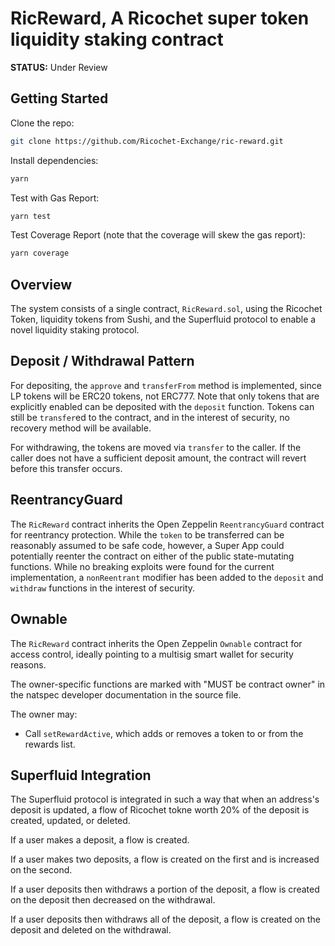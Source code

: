# RicReward, A Ricochet super token liquidity staking contract

**STATUS:** Under Review

## Getting Started

Clone the repo:

```bash
git clone https://github.com/Ricochet-Exchange/ric-reward.git
```

Install dependencies:

```bash
yarn
```

Test with Gas Report:

```bash
yarn test
```

Test Coverage Report (note that the coverage will skew the gas report):

```bash
yarn coverage
```

## Overview

The system consists of a single contract, `RicReward.sol`, using the Ricochet Token, liquidity
tokens from Sushi, and the Superfluid protocol to enable a novel liquidity staking protocol.

## Deposit / Withdrawal Pattern

For depositing, the `approve` and `transferFrom` method is implemented, since LP tokens will be
ERC20 tokens, not ERC777. Note that only tokens that are explicitly enabled can be deposited with
the `deposit` function. Tokens can still be `transfer`ed to the contract, and in the interest of
security, no recovery method will be available.

For withdrawing, the tokens are moved via `transfer` to the caller. If the caller does not have a
sufficient deposit amount, the contract will revert before this transfer occurs.

## ReentrancyGuard

The `RicReward` contract inherits the Open Zeppelin `ReentrancyGuard` contract for reentrancy
protection. While the `token` to be transferred can be reasonably assumed to be safe code, however,
a Super App could potentially reenter the contract on either of the public state-mutating functions.
While no breaking exploits were found for the current implementation, a `nonReentrant` modifier has
been added to the `deposit` and `withdraw` functions in the interest of security.

## Ownable

The `RicReward` contract inherits the Open Zeppelin `Ownable` contract for access control, ideally
pointing to a multisig smart wallet for security reasons.

The owner-specific functions are marked with "MUST be contract owner" in the natspec developer
documentation in the source file.

The owner may:

-   Call `setRewardActive`, which adds or removes a token to or from the rewards list.

## Superfluid Integration

The Superfluid protocol is integrated in such a way that when an address's deposit is updated, a
flow of Ricochet tokne worth 20% of the deposit is created, updated, or deleted.

If a user makes a deposit, a flow is created.

If a user makes two deposits, a flow is created on the first and is increased on the second.

If a user deposits then withdraws a portion of the deposit, a flow is created on the deposit then
decreased on the withdrawal.

If a user deposits then withdraws all of the deposit, a flow is created on the deposit and deleted
on the withdrawal.
